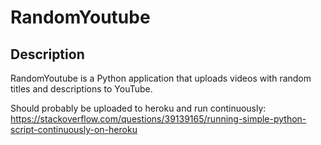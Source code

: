 # RandomYoutube

## Description
RandomYoutube is a Python application that uploads videos with random titles and descriptions to YouTube.

Should probably be uploaded to heroku and run continuously:
https://stackoverflow.com/questions/39139165/running-simple-python-script-continuously-on-heroku